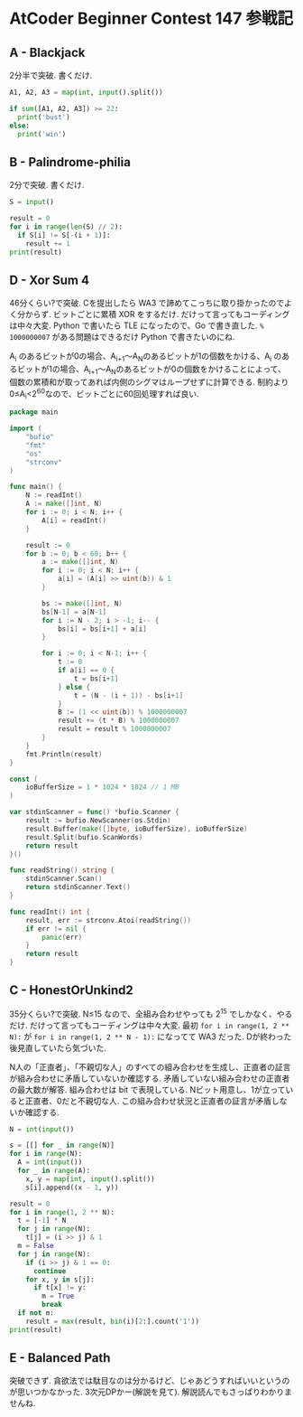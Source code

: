 # AtCoder Beginner Contest 147 参戦記

## A - Blackjack

2分半で突破. 書くだけ.

```python
A1, A2, A3 = map(int, input().split())

if sum([A1, A2, A3]) >= 22:
  print('bust')
else:
  print('win')
```

## B - Palindrome-philia

2分で突破. 書くだけ.

```python
S = input()

result = 0
for i in range(len(S) // 2):
  if S[i] != S[-(i + 1)]:
    result += 1
print(result)
```

## D - Xor Sum 4

46分くらい?で突破. Cを提出したら WA3 で諦めてこっちに取り掛かったのでよく分からず. ビットごとに累積 XOR をするだけ. だけって言ってもコーディングは中々大変. Python で書いたら TLE になったので、Go で書き直した. `% 1000000007` がある問題はできるだけ Python で書きたいのにね.

A<sub>i</sub> のあるビットが0の場合、A<sub>i+1</sub>～A<sub>N</sub>のあるビットが1の個数をかける、A<sub>i</sub> のあるビットが1の場合、A<sub>i+1</sub>～A<sub>N</sub>のあるビットが0の個数をかけることによって、個数の累積和が取ってあれば内側のシグマはループせずに計算できる. 制約より0≤A<sub>i</sub>&lt;2<sup>60</sup>なので、ビットごとに60回処理すれば良い.

```go
package main

import (
	"bufio"
	"fmt"
	"os"
	"strconv"
)

func main() {
	N := readInt()
	A := make([]int, N)
	for i := 0; i < N; i++ {
		A[i] = readInt()
	}

	result := 0
	for b := 0; b < 60; b++ {
		a := make([]int, N)
		for i := 0; i < N; i++ {
			a[i] = (A[i] >> uint(b)) & 1
		}

		bs := make([]int, N)
		bs[N-1] = a[N-1]
		for i := N - 2; i > -1; i-- {
			bs[i] = bs[i+1] + a[i]
		}

		for i := 0; i < N-1; i++ {
			t := 0
			if a[i] == 0 {
				t = bs[i+1]
			} else {
				t = (N - (i + 1)) - bs[i+1]
			}
			B := (1 << uint(b)) % 1000000007
			result += (t * B) % 1000000007
			result = result % 1000000007
		}
	}
	fmt.Println(result)
}

const (
	ioBufferSize = 1 * 1024 * 1024 // 1 MB
)

var stdinScanner = func() *bufio.Scanner {
	result := bufio.NewScanner(os.Stdin)
	result.Buffer(make([]byte, ioBufferSize), ioBufferSize)
	result.Split(bufio.ScanWords)
	return result
}()

func readString() string {
	stdinScanner.Scan()
	return stdinScanner.Text()
}

func readInt() int {
	result, err := strconv.Atoi(readString())
	if err != nil {
		panic(err)
	}
	return result
}
```

## C - HonestOrUnkind2

35分くらい?で突破. N≤15 なので、全組み合わせやっても 2<sup>15</sup> でしかなく、やるだけ. だけって言ってもコーディングは中々大変. 最初 `for i in range(1, 2 ** N):` が `for i in range(1, 2 ** N - 1):` になってて WA3 だった. Dが終わった後見直していたら気づいた.

N人の「正直者」、「不親切な人」のすべての組み合わせを生成し、正直者の証言が組み合わせに矛盾していないか確認する. 矛盾していない組み合わせの正直者の最大数が解答.
組み合わせは bit で表現している. Nビット用意し、1が立っていると正直者、0だと不親切な人. この組み合わせ状況と正直者の証言が矛盾しないか確認する.

```python
N = int(input())

s = [[] for _ in range(N)]
for i in range(N):
  A = int(input())
  for _ in range(A):
    x, y = map(int, input().split())
    s[i].append((x - 1, y))

result = 0
for i in range(1, 2 ** N):
  t = [-1] * N
  for j in range(N):
    t[j] = (i >> j) & 1
  m = False
  for j in range(N):
    if (i >> j) & 1 == 0:
      continue
    for x, y in s[j]:
      if t[x] != y:
        m = True
        break
  if not m:
    result = max(result, bin(i)[2:].count('1'))
print(result)
```

## E - Balanced Path

突破できず. 貪欲法では駄目なのは分かるけど、じゃあどうすればいいというのが思いつかなかった. 3次元DPかー(解説を見て). 解説読んでもさっぱりわかりませんね.
